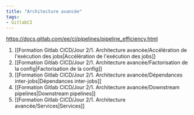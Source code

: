 ```yaml
---
title: "Architecture avancée"
tags:
- GitlabCI
---
```


https://docs.gitlab.com/ee/ci/pipelines/pipeline_efficiency.html

1. [[Formation Gitlab CICD/Jour 2/1. Architecture avancée/Accélération de l'exécution des jobs|Accélération de l'exécution des jobs]]
2. [[Formation Gitlab CICD/Jour 2/1. Architecture avancée/Factorisation de la config|Factorisation de la config]]
3. [[Formation Gitlab CICD/Jour 2/1. Architecture avancée/Dépendances inter-jobs|Dépendances inter-jobs]]
4. [[Formation Gitlab CICD/Jour 2/1. Architecture avancée/Downstream pipelines|Downstream pipelines]]
5. [[Formation Gitlab CICD/Jour 2/1. Architecture avancée/Services|Services]]
